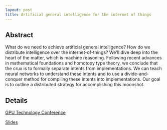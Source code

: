 ```yaml
---
layout: post
title: Artificial general intelligence for the internet of things
---
```


## Abstract
What do we need to achieve artificial general intelligence? How do we distribute intelligence over the internet-of-things? We'll dive deep into the heart of the matter, which is machine reasoning. Following recent advances in mathematical foundations and homotopy type theory, we conclude that the crux is to formally separate intents from implementations. We can teach neural networks to understand these intents and to use a divide-and-conquer method for compiling these intents into implementations. Our goal is to outline a distributed strategy for accomplishing this moonshot.

## Details
[GPU Technology Conference](https://on-demand-gtc.gputechconf.com/gtcnew/sessionview.php?sessionName=s7239-artificial+general+intelligence+for+the+internet+of+things)

[Slides](https://w3id.org/people/shaoweilin/public/20170508-gtc.pdf)
